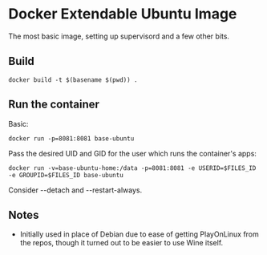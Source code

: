 # Docker Extendable Ubuntu Image

The most basic image, setting up supervisord and a few other bits.


## Build

```
docker build -t $(basename $(pwd)) .

```


## Run the container

Basic:

```
docker run -p=8081:8081 base-ubuntu
```

Pass the desired UID and GID for the user which runs the container's apps:

```
docker run -v=base-ubuntu-home:/data -p=8081:8081 -e USERID=$FILES_ID -e GROUPID=$FILES_ID base-ubuntu
```


Consider --detach and --restart-always.

## Notes

* Initially used in place of Debian due to ease of getting PlayOnLinux from the repos, though it turned out to be easier to use Wine itself.


